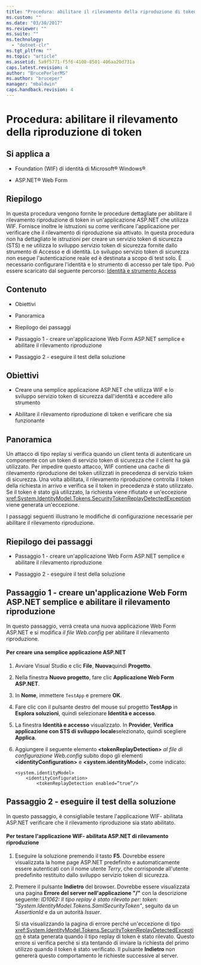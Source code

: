 ```yaml
---
title: "Procedura: abilitare il rilevamento della riproduzione di token | Microsoft Docs"
ms.custom: ""
ms.date: "03/30/2017"
ms.reviewer: ""
ms.suite: ""
ms.technology: 
  - "dotnet-clr"
ms.tgt_pltfrm: ""
ms.topic: "article"
ms.assetid: 5a9f5771-f5f6-4100-8501-406aa20d731a
caps.latest.revision: 4
author: "BrucePerlerMS"
ms.author: "bruceper"
manager: "mbaldwin"
caps.handback.revision: 4
---
```

# Procedura: abilitare il rilevamento della riproduzione di token
## Si applica a  
  
-   Foundation \(WIF\) di identità di Microsoft® Windows®  
  
-   ASP.NET® Web Form  
  
## Riepilogo  
 In questa procedura vengono fornite le procedure dettagliate per abilitare il rilevamento riproduzione di token in un'applicazione ASP.NET che utilizza WIF.  Fornisce inoltre le istruzioni su come verificare l'applicazione per verificare che il rilevamento di riproduzione sia attivato.  In questa procedura non ha dettagliato le istruzioni per creare un servizio token di sicurezza \(STS\) e ne utilizza lo sviluppo servizio token di sicurezza fornite dallo strumento di Accesso e di identità.  Lo sviluppo servizio token di sicurezza non esegue l'autenticazione reale ed è destinata a scopo di test solo.  È necessario configurare l'identità e lo strumento di accesso per tale tipo.  Può essere scaricato dal seguente percorso: [Identità e strumento Access](http://go.microsoft.com/fwlink/?LinkID=245849)  
  
## Contenuto  
  
-   Obiettivi  
  
-   Panoramica  
  
-   Riepilogo dei passaggi  
  
-   Passaggio 1 \- creare un'applicazione Web Form ASP.NET semplice e abilitare il rilevamento riproduzione  
  
-   Passaggio 2 \- eseguire il test della soluzione  
  
## Obiettivi  
  
-   Creare una semplice applicazione ASP.NET che utilizza WIF e lo sviluppo servizio token di sicurezza dall'identità e accedere allo strumento  
  
-   Abilitare il rilevamento riproduzione di token e verificare che sia funzionante  
  
## Panoramica  
 Un attacco di tipo replay si verifica quando un client tenta di autenticare un componente con un token di servizio token di sicurezza che il client ha già utilizzato.  Per impedire questo attacco, WIF contiene una cache di rilevamento riproduzione dei token utilizzati in precedenza di servizio token di sicurezza.  Una volta abilitata, il rilevamento riproduzione controlla il token della richiesta in arrivo e verifica se il token in precedenza è stato utilizzato.  Se il token è stato già utilizzato, la richiesta viene rifiutato e un'eccezione <xref:System.IdentityModel.Tokens.SecurityTokenReplayDetectedException> viene generata un'eccezione.  
  
 I passaggi seguenti illustrano le modifiche di configurazione necessarie per abilitare il rilevamento riproduzione.  
  
## Riepilogo dei passaggi  
  
-   Passaggio 1 \- creare un'applicazione Web Form ASP.NET semplice e abilitare il rilevamento riproduzione  
  
-   Passaggio 2 \- eseguire il test della soluzione  
  
## Passaggio 1 \- creare un'applicazione Web Form ASP.NET semplice e abilitare il rilevamento riproduzione  
 In questo passaggio, verrà creata una nuova applicazione Web Form ASP.NET e si modifica *il file Web.config* per abilitare il rilevamento riproduzione.  
  
#### Per creare una semplice applicazione ASP.NET  
  
1.  Avviare Visual Studio e clic **File**, **Nuova**quindi **Progetto**.  
  
2.  Nella finestra **Nuovo progetto**, fare clic **Applicazione Web Form ASP.NET**.  
  
3.  In **Nome**, immettere `TestApp` e premere **OK**.  
  
4.  Fare clic con il pulsante destro del mouse sul progetto **TestApp** in **Esplora soluzioni**, quindi selezionare **Identità e accesso**.  
  
5.  La finestra **Identità e accesso** visualizzato.  In **Provider**, **Verifica applicazione con STS di sviluppo locale**selezionato, quindi scegliere **Applica**.  
  
6.  Aggiungere il seguente elemento **\<tokenReplayDetection\>** *al file di configurazione Web.config* subito dopo gli elementi **\<identityConfiguration\>** e **\<system.identityModel\>**, come indicato:  
  
    ```  
    <system.identityModel>  
        <identityConfiguration>  
            <tokenReplayDetection enabled=”true”/>  
    ```  
  
## Passaggio 2 \- eseguire il test della soluzione  
 In questo passaggio, è consigliabile testare l'applicazione WIF\- abilitata ASP.NET verificare che il rilevamento riproduzione sia stato abilitato.  
  
#### Per testare l'applicazione WIF\- abilitata ASP.NET di rilevamento riproduzione  
  
1.  Eseguire la soluzione premendo il tasto **F5**.  Dovrebbe essere visualizzata la home page ASP.NET predefinito e automaticamente essere autenticati con il nome utente *Terry*, che corrisponde all'utente predefinito restituito dallo sviluppo servizio token di sicurezza.  
  
2.  Premere il pulsante **Indietro** del browser.  Dovrebbe essere visualizzata una pagina **Errore del server nell'applicazione "\/"** con la descrizione seguente: *ID1062: Il tipo replay è stato rilevato per: token: "System.IdentityModel.Tokens.SamlSecurityToken"*, seguito da un *AssertionId* e da un autorità *Issuer*.  
  
     Si sta visualizzando la pagina di errore perché un'eccezione di tipo <xref:System.IdentityModel.Tokens.SecurityTokenReplayDetectedException> è stata generata quando il tipo replay di token è stato rilevato.  Questo errore si verifica perché si sta tentando di inviare la richiesta del primo utilizzo quando il token è stato verificato.  Il pulsante **Indietro** non genererà questo comportamento le richieste successive al server.